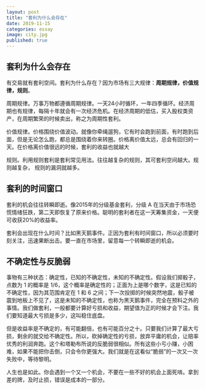 ```yaml
---
layout: post
title: "套利为什么会存在"
date: 2019-11-15
categories: essay
image: city.jpg
published: true
---
```



## 套利为什么会存在

有交易就有套利空间。套利为什么存在？因为市场有三大规律：**周期规律，价值规律，规则**。


周期规律。万事万物都遵循周期规律。一天24小时循环，一年四季循环。经济周期也有规律，每隔十年就会有一次经济危机。在经济周期的低估，买入股权类资产，在周期繁荣的时候卖出，称之为周期性套利。


价值规律。价格围绕价值波动。就像你牵绳遛狗，它有时会跑到前面，有时跑到后面，但是无论怎么跑，都总是围绕着你来转圈。价格离价值太远，总会有回归的一天。在价格离价值很远的时候，套利的收益也就越大


规则。利用规则套利是套利常见用法。往往越复杂的规则，其可套利空间越大。规则越复杂， 规则的漏洞就越多。

## 套利的时间窗口

套利的机会往往转瞬即逝。像2015年的分级基金套利，分级 A 在当天由于市场恐慌情绪狂跌，第二天即恢复了原来价格。聪明的套利者在这一天筹集资金，一天便可收获20%的收益率。

套利会出现在什么时间？比如黑天鹅事件。正因为套利有时间窗口，所以必须要时刻关注，迅速果断出击。要一直在市场里，留意每一个转瞬即逝的机会。


## 不确定性与反脆弱

事物有三种状态：确定性，已知的不确定性，未知的不确定性。假设我们掷骰子，点数为 1 的概率是 1/6，这个概率是确定性的；正面为上是哪个数字，这是已知的不确定性，因为其范围肯定在 1 和 6 之间；下一次投掷的时候突然地震，骰子被震到地板上不见了，这是未知的不确定性，也称为黑天鹅事件，完全在预料之外的事情。我们做套利，一般都要计算好亏损和收益，期望值为正的时候才会下注。我们要知道最大亏损是多少，这叫稳住底盘。

但是收益率是不确定的，有可能翻倍，也有可能百分之十。只要我们计算了最大亏损，剩余的就交给不确定性。所以，砍掉确定性的亏损，放弃平庸的机会，让赔率优秀的利润奔跑。这个和塔勒布所说的反脆弱很相似。所有这些小亏小赚，小困难，如果不能把你击倒，只会令你更强大。我们就是在这看似“脆弱”的一次又一次失败中，等待黎明。


人生也是如此。你会遇到一个又一个机会，不要在一些不好的机会上面死啃。拿到差的牌，及时止损，错误是成本的一部分。
